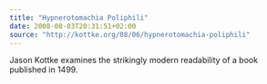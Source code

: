 ```yaml
---
title: "Hypnerotomachia Poliphili"
date: 2008-08-03T20:31:51+02:00
source: "http://kottke.org/08/06/hypnerotomachia-poliphili"
---
```


Jason Kottke examines the strikingly modern readability of a book published in 1499.

